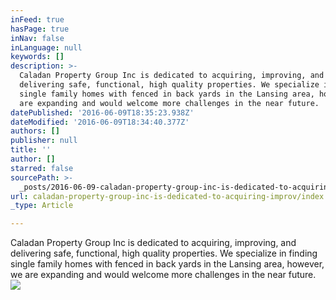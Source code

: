 ```yaml
---
inFeed: true
hasPage: true
inNav: false
inLanguage: null
keywords: []
description: >-
  Caladan Property Group Inc is dedicated to acquiring, improving, and
  delivering safe, functional, high quality properties. We specialize in finding
  single family homes with fenced in back yards in the Lansing area, however, we
  are expanding and would welcome more challenges in the near future.
datePublished: '2016-06-09T18:35:23.938Z'
dateModified: '2016-06-09T18:34:40.377Z'
authors: []
publisher: null
title: ''
author: []
starred: false
sourcePath: >-
  _posts/2016-06-09-caladan-property-group-inc-is-dedicated-to-acquiring-improv.md
url: caladan-property-group-inc-is-dedicated-to-acquiring-improv/index.html
_type: Article

---
```

Caladan Property Group Inc is dedicated to acquiring, improving, and delivering safe, functional, high quality properties. We specialize in finding single family homes with fenced in back yards in the Lansing area, however, we are expanding and would welcome more challenges in the near future.
![](https://the-grid-user-content.s3-us-west-2.amazonaws.com/1b195f37-e953-4ef4-b29b-597754afe648.jpg)